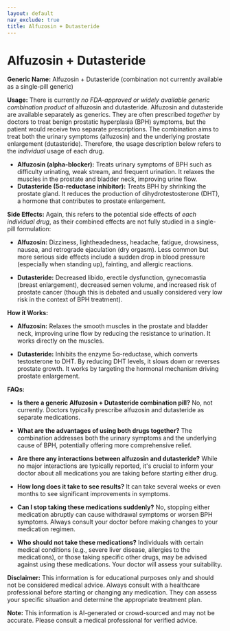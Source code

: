 ```yaml
---
layout: default
nav_exclude: true
title: Alfuzosin + Dutasteride
---
```


# Alfuzosin + Dutasteride

**Generic Name:** Alfuzosin + Dutasteride (combination not currently available as a single-pill generic)


**Usage:**  There is currently *no FDA-approved or widely available generic combination product* of alfuzosin and dutasteride.  Alfuzosin and dutasteride are available separately as generics.  They are often prescribed *together* by doctors to treat benign prostatic hyperplasia (BPH) symptoms, but the patient would receive two separate prescriptions.  The combination aims to treat both the urinary symptoms (alfuzosin) and the underlying prostate enlargement (dutasteride).  Therefore, the usage description below refers to the *individual* usage of each drug.

* **Alfuzosin (alpha-blocker):**  Treats urinary symptoms of BPH such as difficulty urinating, weak stream, and frequent urination.  It relaxes the muscles in the prostate and bladder neck, improving urine flow.
* **Dutasteride (5α-reductase inhibitor):** Treats BPH by shrinking the prostate gland. It reduces the production of dihydrotestosterone (DHT), a hormone that contributes to prostate enlargement.


**Side Effects:** Again, this refers to the potential side effects of *each individual drug*, as their combined effects are not fully studied in a single-pill formulation:


* **Alfuzosin:** Dizziness, lightheadedness, headache, fatigue, drowsiness, nausea, and retrograde ejaculation (dry orgasm).  Less common but more serious side effects include a sudden drop in blood pressure (especially when standing up), fainting, and allergic reactions.

* **Dutasteride:**  Decreased libido, erectile dysfunction, gynecomastia (breast enlargement), decreased semen volume, and increased risk of prostate cancer (though this is debated and usually considered very low risk in the context of BPH treatment).


**How it Works:**


* **Alfuzosin:** Relaxes the smooth muscles in the prostate and bladder neck, improving urine flow by reducing the resistance to urination. It works directly on the muscles.

* **Dutasteride:**  Inhibits the enzyme 5α-reductase, which converts testosterone to DHT. By reducing DHT levels, it slows down or reverses prostate growth. It works by targeting the hormonal mechanism driving prostate enlargement.


**FAQs:**


* **Is there a generic Alfuzosin + Dutasteride combination pill?** No, not currently.  Doctors typically prescribe alfuzosin and dutasteride as separate medications.

* **What are the advantages of using both drugs together?** The combination addresses both the urinary symptoms and the underlying cause of BPH, potentially offering more comprehensive relief.

* **Are there any interactions between alfuzosin and dutasteride?** While no major interactions are typically reported, it's crucial to inform your doctor about all medications you are taking before starting either drug.

* **How long does it take to see results?**  It can take several weeks or even months to see significant improvements in symptoms.

* **Can I stop taking these medications suddenly?** No, stopping either medication abruptly can cause withdrawal symptoms or worsen BPH symptoms.  Always consult your doctor before making changes to your medication regimen.

* **Who should not take these medications?**  Individuals with certain medical conditions (e.g., severe liver disease, allergies to the medications), or those taking specific other drugs, may be advised against using these medications.  Your doctor will assess your suitability.


**Disclaimer:** This information is for educational purposes only and should not be considered medical advice. Always consult with a healthcare professional before starting or changing any medication. They can assess your specific situation and determine the appropriate treatment plan.


**Note:** This information is AI-generated or crowd-sourced and may not be accurate. Please consult a medical professional for verified advice.